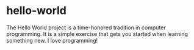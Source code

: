 # hello-world
The Hello World project is a time-honored tradition in computer programming. It is a simple exercise that gets you started when learning something new.
I love programming!
